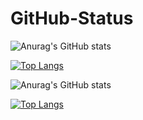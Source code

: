 # GitHub-Status
<!-- ![Anurag's GitHub stats](https://github-readme-stats.vercel.app/api?username=ZhDev0&show_icons=true) -->

![Anurag's GitHub stats](https://github-readme-stats.vercel.app/api?username=ZhDev0&show_icons=true&theme=radical) <br>
<!-- [![Top Langs](https://github-readme-stats.vercel.app/api/top-langs/?username=ZhDev0&layout=compact)](https://github.com/ZhDev0/github-readme-stats) -->
[![Top Langs](https://github-readme-stats.vercel.app/api/top-langs/?username=ZhDev0&langs_count=8&theme=radical)](https://github.com/ZhDev0/github-readme-stats)

<p align="center">
  <!-- ![Anurag's GitHub stats](https://github-readme-stats.vercel.app/api?username=ZhDev0&show_icons=true) -->

![Anurag's GitHub stats](https://github-readme-stats.vercel.app/api?username=ZhDev0&show_icons=true&theme=radical) <br>
<!-- [![Top Langs](https://github-readme-stats.vercel.app/api/top-langs/?username=ZhDev0&layout=compact)](https://github.com/ZhDev0/github-readme-stats) -->
[![Top Langs](https://github-readme-stats.vercel.app/api/top-langs/?username=ZhDev0&langs_count=8&theme=radical)](https://github.com/ZhDev0/github-readme-stats)
</p>

